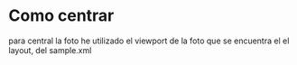 # Como centrar
para central la foto he utilizado el viewport de la foto que se encuentra el el layout, del sample.xml
